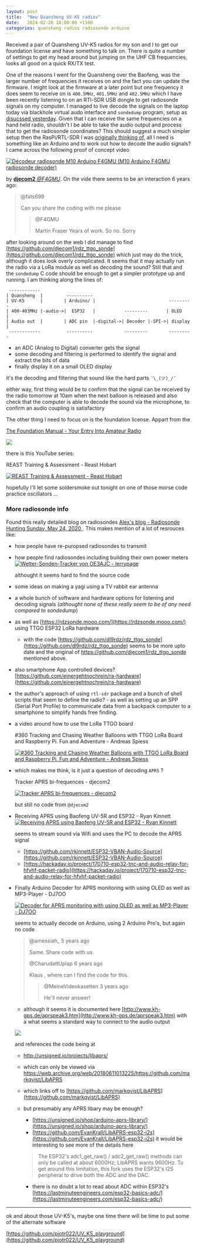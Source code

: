 ```yaml
---
layout: post
title:  "New Quansheng UV-K5 radios"
date:   2024-02-26 18:00:00 +1100
categories: quansheng radios radiosonde arduino
---
```


Received a pair of Quansheng UV-K5 radios for my son and I to get our
foundation license and have something to talk on. There is quite a number of
settings to get my head around but jumping on the UHF CB frequencies, looks all
good on a quick RX/TX test.

One of the reasons I went for the Quansheng over the Baofeng, was the larger
number of frequencies it receives on and the fact you can update the firmware.
I might look at the firmware at a later point but one frequency it does seem to
receive on is `400.5MHz`, `401.5MHz` and `402.5MHz` which I have been recently
listening to on an RTl-SDR USB dongle to get radiosonde signals on my computer.
I managed to live decode the signals on the laptop today via blackhole virtual
audo interface and `sondedump` program, setup as [disucssed
yesterday](./2024-02-25-finally-ordered-nanovna.md). Given that I can receive
the same frequencies on a hand held radio, shouldn't I be able to take the
audio output and process that to get the radiosonde coordinates? This should
suggest a much simpler setup then the RasPi/RTL-SDR I was [originally thinking
of](./2024-02-23-where-to-start.md), all I need is something like an Arduino
and to work out how to decode the audio signals? I came across the following
proof of concept video

[![
  Décodeur radiosonde M10 Arduino F4GMU (M10 Arduino F4GMU radiosonde decoder)
](
  http://img.youtube.com/vi/W40DpmFwOr0/0.jpg
)](https://youtu.be/W40DpmFwOr0)

by [**djecom2**
_@F4GMU_](https://www.youtube.com/channel/UCUObG148Oik72W2dLRQNjeQ). On the
vide there seems to be an interaction 6 years ago:

> @fats699
>
> Can you share the coding with me please
>
> > @F4GMU
> >
> > Martin Fraser Years of work. So no. Sorry

after looking around on the web I did manage to find
[https://github.com/djecom1/rdz_ttgo_sonde](https://github.com/djecom1/rdz_ttgo_sonde)
which just may do the trick, although it does look overly complicated. It seems
that it may actually run the radio via a LoRa module as well as decoding the
sound? Still that and the `sondedump` C code should be enough to get a simpler
prototype up and running. I am thinking along the lines of:

```
 ------------
| Quansheng  |         ----------
| UV-K5      |        | Arduino/ |                            ---------
| 400-403MHz |-audio->|  ESP32   |           ---------       | OLED    |
| Audio out  |        | ADC pin  |-digital->| Decoder |-SPI->| display |
 ------------          ----------            ---------        ---------
```

- an ADC (Analog to Digital) converter gets the signal
- some decoding and filtering is performed to identify the signal and extract
  the bits of data
- finally display it on a small OLED display

it's the decoding and filtering that sound like the hard parts `¯\_(ツ)_/¯`

either way, first thing would be to confirm that the signal can be received by
the radio tomorrow at 10am when the next balloon is released and also check
that the computer is able to decode the sound via the microphone, to confirm an
audio coupling is satisfactory

The other thing I need to focus on is the foundation license. Appart from the

[The Foundation Manual - Your Entry Into Amateur
Radio](https://www.wia.org.au/licenses/foundation/foundationmanual/)

![](https://www.wia.org.au/licenses/foundation/foundationmanual/images/flcover.jpg)

there is this YouTube series:

REAST Training & Assessment - Reast Hobart

[![
  REAST Training & Assessment - Reast Hobart
](
  http://img.youtube.com/vi/42N22G2pVNk/0.jpg
)](https://youtu.be/playlist?list=PLsnsP_zjw831mdC6sY4XqavRUY-53ZWUn)

hopefully I'll let some soldersmoke out tonight on one of those morse code
practice oscillators ...

### More radiosonde info

Found this really detailed blog on radiosondes [Alex's blog - Radiosonde
Hunting Sunday, May 24, 2020
](https://flux242.blogspot.com/2020/05/radiosonde-hunting.html). This makes
mention of a lot of resrouces like:
- how people have re-puropsed radiosondes to transmit
- how people find radiosondes including building their own power meters
  [![
    Wetter-Sonden-Tracker von OE3AJC - lerrypage
  ](
    http://img.youtube.com/vi/j-vJQBvxPKM/0.jpg
  )](https://youtu.be/j-vJQBvxPKM)

  althought it seems hard to find the source code
- some ideas on making a yagi using a TV rabbit ear antenna
- a whole bunch of software and hardware options for listening and decoding
  signals (_althought none of these really seem to be of any need compared to
  sondedump_)
- as well as [https://rdzsonde.mooo.com/](https://rdzsonde.mooo.com/) using
  TTGO ESP32 LoRa hardware
  - with the code
    [https://github.com/dl9rdz/rdz_ttgo_sonde](https://github.com/dl9rdz/rdz_ttgo_sonde)
    seems to be more upto date and the original of
    https://github.com/djecom1/rdz_ttgo_sonde mentioned above.
- also smartphone App controlled devices?
  [https://github.com/einergehtnochrein/ra-hardware](https://github.com/einergehtnochrein/ra-hardware)
- the author's approach of using `rtl-sdr` package and a bunch of shell scripts
  that seem to define the radio? - as well as setting up an SPP (Serial Port
  Profile) to communicate data from a backpack computer to a smartphone to
  simplify hands free finding.
- a video around how to use the LoRa TTGO board

  #360 Tracking and Chasing Weather Balloons with TTGO LoRa Board and Raspberry
  Pi. Fun and Adventure - Andreas Spiess

  [![
    #360 Tracking and Chasing Weather Balloons with TTGO LoRa Board and
    Raspberry Pi. Fun and Adventure - Andreas Spiess
  ](
    http://img.youtube.com/vi/vQfztG60umI/0.jpg
  )](https://youtu.be/vQfztG60umI)
- which makes me think, is it just a question of decoding `APRS` ?

  Tracker APRS bi-frequences - djecom2

  [![
    Tracker APRS bi-frequences - djecom2
  ](
    http://img.youtube.com/vi/91j5z73_nHw/0.jpg
  )](https://youtu.be/91j5z73_nHw)

  but still no code from `@djecom2`

- Receiving APRS using Baofeng UV-5R and ESP32 - Ryan Kinnett
  [![
    Receiving APRS using Baofeng UV-5R and ESP32 - Ryan Kinnett
  ](
    http://img.youtube.com/vi/HL8Il7bdnJ8/0.jpg
  )](https://youtu.be/HL8Il7bdnJ8)

  seems to stream sound via Wifi and uses the PC to decode the APRS signal

  - [https://github.com/rkinnett/ESP32-VBAN-Audio-Source](https://github.com/rkinnett/ESP32-VBAN-Audio-Source)
  - [https://hackaday.io/project/170710-esp32-tnc-and-audio-relay-for-hfvhf-packet-radio](https://hackaday.io/project/170710-esp32-tnc-and-audio-relay-for-hfvhf-packet-radio)

- Finally Arduino Decoder for APRS monitoring with using OLED as well as
  MP3-Player - DJ7OO

  [![
    Decoder for APRS monitoring with using OLED as well as MP3-Player - DJ7OO
  ](
    http://img.youtube.com/vi/S-wt9EOdMKE/0.jpg
  )](https://youtu.be/S-wt9EOdMKE)

  seems to actually decode on Arduino, using 2 Arduino Pro's, but again no code

  > @amessiah_ 5 years ago
  >
  > Same. Share code with us.
  >
  > @CharudattUplap 6 years ago
  >
  > Klaus , where can I find the code for this.
  >
  > > @MeineVideokasetten 3 years ago
  > >
  > > He'll never answer!

  - although it seems it is documented here
    [http://www.kh-gps.de/aprspeak3.htm](http://www.kh-gps.de/aprspeak3.htm)
    with a what seems a standard way to connect to the audio output

  ![](/ham-radio/assets/images/www.kh-gps.de_aprspeak3_codec_101.jpg)

  and references the code being at
    - http://unsigned.io/projects/libaprs/
    - which can only be viewed via
      https://web.archive.org/web/20180611013225/https://github.com/markqvist/LibAPRS
    - which links off to [https://github.com/markqvist/LibAPRS](https://github.com/markqvist/LibAPRS)
    - but presumably any APRS libary may be enough?
      - [https://unsigned.io/shop/arduino-aprs-library/](https://unsigned.io/shop/arduino-aprs-library/)
      - [https://github.com/EvanKrall/LibAPRS-esp32-i2s](https://github.com/EvanKrall/LibAPRS-esp32-i2s)
        it would be interesting to see more of the details here

      > The ESP32's adc1_get_raw() / adc2_get_raw() methods can only be called
      > at about 6000Hz; LibAPRS wants 9600Hz. To get around this limitation,
      > this fork uses the ESP32's I2S peripheral to drive both the ADC and the
      > DAC.

      - there is no doubt a lot to read about ADC within ESP32's
        [https://lastminuteengineers.com/esp32-basics-adc/](https://lastminuteengineers.com/esp32-basics-adc/)

---

ok and about those UV-K5's, maybe one time there will be time to put some of
the alternate software

[https://github.com/piotr022/UV_K5_playground](https://github.com/piotr022/UV_K5_playground)

